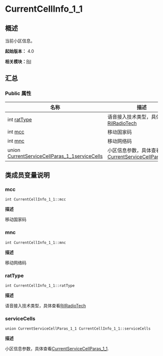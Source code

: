 # CurrentCellInfo_1_1


## 概述

当前小区信息。

**起始版本：** 4.0

**相关模块：**[Ril](_ril_v11.md)


## 汇总


### Public 属性

| 名称 | 描述 | 
| -------- | -------- |
| int [ratType](#rattype) | 语音接入技术类型，具体查看[RilRadioTech](_ril_v11.md#rilradiotech) | 
| int [mcc](#mcc) | 移动国家码  | 
| int [mnc](#mnc) | 移动网络码  | 
| union [CurrentServiceCellParas_1_1](union_current_service_cell_paras__1__1_v11.md)[serviceCells](#servicecells) | 小区信息参数，具体查看[CurrentServiceCellParas_1_1](union_current_service_cell_paras__1__1_v11.md).  | 


## 类成员变量说明


### mcc

```
int CurrentCellInfo_1_1::mcc
```
**描述**

移动国家码


### mnc

```
int CurrentCellInfo_1_1::mnc
```
**描述**

移动网络码


### ratType

```
int CurrentCellInfo_1_1::ratType
```
**描述**

语音接入技术类型，具体查看[RilRadioTech](_ril_v11.md#rilradiotech)


### serviceCells

```
union CurrentServiceCellParas_1_1 CurrentCellInfo_1_1::serviceCells
```
**描述**

小区信息参数，具体查看[CurrentServiceCellParas_1_1](union_current_service_cell_paras__1__1_v11.md).
